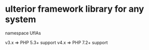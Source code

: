 # ulterior framework library for any system

namespace UflAs

v3.x => PHP 5.3+ support
v4.x => PHP 7.2+ support